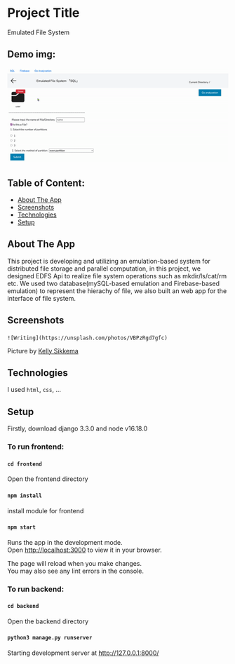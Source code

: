 # Project Title
Emulated File System

## Demo img:
![Alternate Text](project.demo.gif)

## Table of Content:

- [About The App](#about-the-app)
- [Screenshots](#screenshots)
- [Technologies](#technologies)
- [Setup](#setup)

## About The App
This project is developing and utilizing an emulation-based system for distributed file storage and parallel computation, in this project, we designed EDFS Api to realize file system operations such as mkdir/ls/cat/rm etc. We used two database(mySQL-based emulation and Firebase-based emulation) to represent the hierachy of file, we also built an web app for the interface of file system.

## Screenshots

`![Writing](https://unsplash.com/photos/VBPzRgd7gfc)`

Picture by [Kelly Sikkema](https://unsplash.com/@kellysikkema)

## Technologies
I used `html`, `css`, ...

## Setup

Firstly, download django 3.3.0 and node v16.18.0

### To run frontend:

#### `cd frontend`
Open the frontend directory

#### `npm install`
install module for frontend

#### `npm start`

Runs the app in the development mode.\
Open [http://localhost:3000](http://localhost:3000) to view it in your browser.

The page will reload when you make changes.\
You may also see any lint errors in the console.

### To run backend:
#### `cd backend`
Open the backend directory

#### `python3 manage.py runserver`
Starting development server at http://127.0.0.1:8000/
